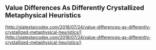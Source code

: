 ## Value Differences As Differently Crystallized Metaphysical Heuristics
  
  [http://slatestarcodex.com/2018/07/24/value-differences-as-differently-crystallized-metaphysical-heuristics/](http://slatestarcodex.com/2018/07/24/value-differences-as-differently-crystallized-metaphysical-heuristics/)